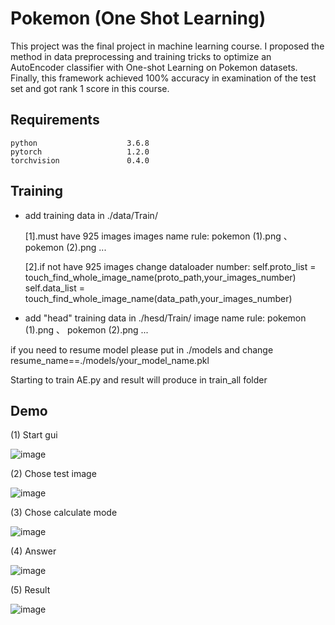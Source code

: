 # Pokemon (One Shot Learning)
This project was the final project in machine learning course. I proposed the method in data preprocessing and training tricks to optimize an AutoEncoder classifier with One-shot Learning on Pokemon datasets. Finally, this framework achieved 100% accuracy in examination of the test set and got rank 1 score in this course.

## Requirements
    python                    3.6.8
    pytorch                   1.2.0
    torchvision               0.4.0

## Training
* add training data in ./data/Train/

    [1].must have 925 images
        images name rule: pokemon (1).png 、 pokemon (2).png ...
        
    [2].if not have 925 images
        change dataloader number:
          self.proto_list = touch_find_whole_image_name(proto_path,your_images_number)
          self.data_list = touch_find_whole_image_name(data_path,your_images_number)       
 
* add "head" training data in ./hesd/Train/
    image name rule: pokemon (1).png 、 pokemon (2).png ...

if you need to resume model please put in ./models
    and change resume_name==./models/your_model_name.pkl
    
Starting to train AE.py  and result will produce in train_all folder  

## Demo
(1) Start gui

![image](https://github.com/marcovwu/pokemon/blob/master/file_image/start.JPG)

(2) Chose test image

![image](https://github.com/marcovwu/pokemon/blob/master/file_image/test_image.JPG)

(3) Chose calculate mode

![image](https://github.com/marcovwu/pokemon/blob/master/file_image/chose.JPG)

(4) Answer

![image](https://github.com/marcovwu/pokemon/blob/master/file_image/answer.JPG)

(5) Result

![image](https://github.com/marcovwu/pokemon/blob/master/file_image/result.JPG)
